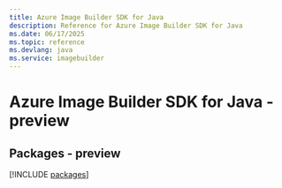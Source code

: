 ```yaml
---
title: Azure Image Builder SDK for Java
description: Reference for Azure Image Builder SDK for Java
ms.date: 06/17/2025
ms.topic: reference
ms.devlang: java
ms.service: imagebuilder
---
```

# Azure Image Builder SDK for Java - preview
## Packages - preview
[!INCLUDE [packages](image-builder-index.md)]